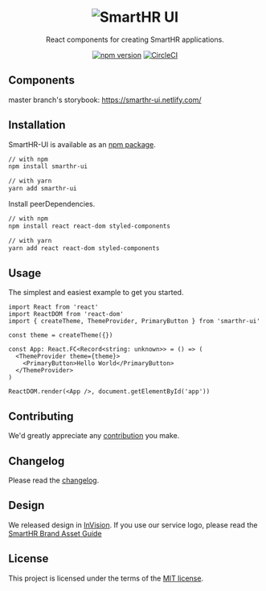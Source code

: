 <h1 align="center"><img src ="https://user-images.githubusercontent.com/44044475/70201779-f994de80-175a-11ea-90e1-8a69f5b13ff0.png" alt="SmartHR UI" title="SmartHR UI"></h1>

<div align="center">

React components for creating SmartHR applications.

[![npm version](https://badge.fury.io/js/smarthr-ui.svg)](https://badge.fury.io/js/smarthr-ui)
[![CircleCI](https://circleci.com/gh/kufu/smarthr-ui.svg?style=shield)](https://circleci.com/gh/kufu/smarthr-ui)

</div>

## Components

master branch's storybook: https://smarthr-ui.netlify.com/

## Installation

SmartHR-UI is available as an  [npm package](https://www.npmjs.com/package/smarthr-ui).

```sh
// with npm
npm install smarthr-ui

// with yarn
yarn add smarthr-ui
```

Install peerDependencies.

```sh
// with npm
npm install react react-dom styled-components

// with yarn
yarn add react react-dom styled-components
```

## Usage

The simplest and easiest example to get you started.

```tsx
import React from 'react'
import ReactDOM from 'react-dom'
import { createTheme, ThemeProvider, PrimaryButton } from 'smarthr-ui'

const theme = createTheme({})

const App: React.FC<Record<string: unknown>> = () => (
  <ThemeProvider theme={theme}>
    <PrimaryButton>Hello World</PrimaryButton>
  </ThemeProvider>
)

ReactDOM.render(<App />, document.getElementById('app'))
```

## Contributing

We'd greatly appreciate any [contribution](https://github.com/kufu/smarthr-ui/blob/master/CONTRIBUTING.md) you make.

## Changelog

Please read the [changelog](https://github.com/kufu/smarthr-ui/releases).

## Design
We released design in [InVision](https://smarthr.invisionapp.com/share/ADUDJ8BW74C).
If you use our service logo, please read the [SmartHR Brand Asset Guide](https://developer.smarthr.jp/design/logo-policy.pdf)

## License

This project is licensed under the terms of the [MIT license](https://github.com/kufu/smarthr-ui/blob/master/LICENSE).
